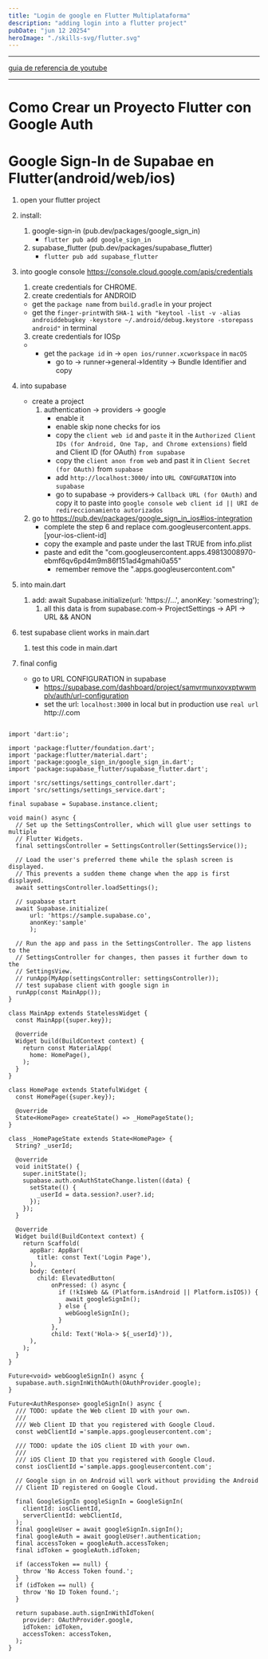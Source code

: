 ```yaml
---
title: "Login de google en Flutter Multiplataforma"
description: "adding login into a flutter project"
pubDate: "jun 12 20254"
heroImage: "./skills-svg/flutter.svg"
---
```




------
[guia de referencia de youtube](https://www.youtube.com/watch?v=utMg6fVmX0U)

------
# Como Crear un Proyecto Flutter con Google Auth

# Google Sign-In de Supabae en Flutter(android/web/ios)

1. open your flutter project
2. install:
    1. google-sign-in (pub.dev/packages/google_sign_in) 
        - `flutter pub add google_sign_in`
    2. supabase_flutter (pub.dev/packages/supabase_flutter)
        - `flutter pub add supabase_flutter`
3. into google console https://console.cloud.google.com/apis/credentials
    1. create credentials for CHROME.
    2. create credentials for ANDROID
      * get the `package name` from `build.gradle` in your project
      * get the `finger-print`with `SHA-1 with "keytool -list -v -alias androiddebugkey -keystore ~/.android/debug.keystore -storepass android"` in terminal
    3. create credentials for IOSp
    - * get the `package id` in -> `open ios/runner.xcworkspace` in `macOS`  
        - go to -> runner->general->Identity -> Bundle Identifier and copy
4. into supabase
    - create a project
      1. authentication -> providers -> google 
         - enable it
         - enable skip none checks for ios
         - copy the `client web id` and `paste` it in the `Authorized Client IDs (for Android, One Tap, and Chrome extensions)` field and Client ID (for OAuth) `from supabase`
         - copy the `client anon from web` and past it in `Client Secret (for OAuth)` from `supabase`
         -  add `http://localhost:3000/` into `URL CONFGURATION` into `supabase`
         -  go to supabase -> providers-> `Callback URL (for OAuth)` and copy it to paste into `google console web client id || URI de redireccionamiento autorizados`
   
    2. go to https://pub.dev/packages/google_sign_in_ios#ios-integration
       - complete the step 6 and replace com.googleusercontent.apps.[your-ios-client-id]
       - copy the example and paste under the last TRUE from info.plist
       - paste and edit the "<string>com.googleusercontent.apps.49813008970-ebmf6qv6pd4m9m86f151ad4gmahi0a55</string>"
         - remember remove the ".apps.googleusercontent.com"

5. into main.dart 
   1. add:   await Supabase.initialize(url: 'https://...', anonKey: 'somestring');
      1. all this data is from   supabase.com-> ProjectSettings -> API -> URL && ANON
6. test supabase client works in main.dart
   1. test this code in main.dart
7. final config
    - go to URL CONFIGURATION in supabase
      - https://supabase.com/dashboard/project/samvrmunxovxptwwmplv/auth/url-configuration
      - set the url:  `localhost:3000` in local but in production use `real url` http://.com


```

import 'dart:io';

import 'package:flutter/foundation.dart';
import 'package:flutter/material.dart';
import 'package:google_sign_in/google_sign_in.dart';
import 'package:supabase_flutter/supabase_flutter.dart';

import 'src/settings/settings_controller.dart';
import 'src/settings/settings_service.dart';

final supabase = Supabase.instance.client;

void main() async {
  // Set up the SettingsController, which will glue user settings to multiple
  // Flutter Widgets.
  final settingsController = SettingsController(SettingsService());

  // Load the user's preferred theme while the splash screen is displayed.
  // This prevents a sudden theme change when the app is first displayed.
  await settingsController.loadSettings();

  // supabase start
  await Supabase.initialize(
      url: 'https://sample.supabase.co',
      anonKey:'sample'
      );

  // Run the app and pass in the SettingsController. The app listens to the
  // SettingsController for changes, then passes it further down to the
  // SettingsView.
  // runApp(MyApp(settingsController: settingsController));
  // test supabase client with google sign in
  runApp(const MainApp());
}

class MainApp extends StatelessWidget {
  const MainApp({super.key});

  @override
  Widget build(BuildContext context) {
    return const MaterialApp(
      home: HomePage(),
    );
  }
}

class HomePage extends StatefulWidget {
  const HomePage({super.key});

  @override
  State<HomePage> createState() => _HomePageState();
}

class _HomePageState extends State<HomePage> {
  String? _userId;

  @override
  void initState() {
    super.initState();
    supabase.auth.onAuthStateChange.listen((data) {
      setState(() {
        _userId = data.session?.user?.id;
      });
    });
  }

  @override
  Widget build(BuildContext context) {
    return Scaffold(
      appBar: AppBar(
        title: const Text('Login Page'),
      ),
      body: Center(
        child: ElevatedButton(
            onPressed: () async {
              if (!kIsWeb && (Platform.isAndroid || Platform.isIOS)) {
                await googleSignIn();
              } else {
                webGoogleSignIn();
              }
            },
            child: Text('Hola-> ${_userId}')),
      ),
    );
  }
}

Future<void> webGoogleSignIn() async {
  supabase.auth.signInWithOAuth(OAuthProvider.google);
}

Future<AuthResponse> googleSignIn() async {
  /// TODO: update the Web client ID with your own.
  ///
  /// Web Client ID that you registered with Google Cloud.
  const webClientId ='sample.apps.googleusercontent.com';

  /// TODO: update the iOS client ID with your own.
  ///
  /// iOS Client ID that you registered with Google Cloud.
  const iosClientId ='sample.apps.googleusercontent.com';

  // Google sign in on Android will work without providing the Android
  // Client ID registered on Google Cloud.

  final GoogleSignIn googleSignIn = GoogleSignIn(
    clientId: iosClientId,
    serverClientId: webClientId,
  );
  final googleUser = await googleSignIn.signIn();
  final googleAuth = await googleUser!.authentication;
  final accessToken = googleAuth.accessToken;
  final idToken = googleAuth.idToken;

  if (accessToken == null) {
    throw 'No Access Token found.';
  }
  if (idToken == null) {
    throw 'No ID Token found.';
  }

  return supabase.auth.signInWithIdToken(
    provider: OAuthProvider.google,
    idToken: idToken,
    accessToken: accessToken,
  );
}

```




```


